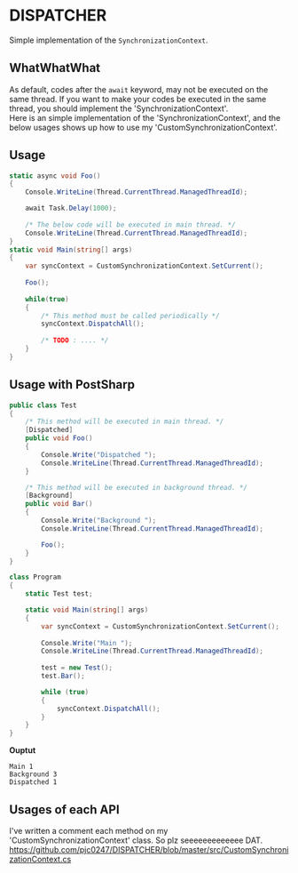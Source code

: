 DISPATCHER
====
Simple implementation of the `SynchronizationContext`.

WhatWhatWhat
----
As default, codes after the `await` keyword, may not be executed on the same thread. If you want to make your codes be executed in the same thread, you should implement the 'SynchronizationContext'.<br>
Here is an simple implementation of the 'SynchronizationContext', and the below usages shows up how to use my 'CustomSynchronizationContext'. 

Usage
----
```c#
static async void Foo()
{
    Console.WriteLine(Thread.CurrentThread.ManagedThreadId);

    await Task.Delay(1000);
    
    /* The below code will be executed in main thread. */
    Console.WriteLine(Thread.CurrentThread.ManagedThreadId);
}
static void Main(string[] args)
{
    var syncContext = CustomSynchronizationContext.SetCurrent();
    
    Foo();
    
    while(true)
    {
        /* This method must be called periodically */
        syncContext.DispatchAll();
        
        /* TODO : .... */
    }
}
```

Usage with PostSharp
----
```c#
public class Test
{
    /* This method will be executed in main thread. */
    [Dispatched]
    public void Foo()
    {
        Console.Write("Dispatched ");
        Console.WriteLine(Thread.CurrentThread.ManagedThreadId);
    }

    /* This method will be executed in background thread. */
    [Background]
    public void Bar()
    {
        Console.Write("Background ");
        Console.WriteLine(Thread.CurrentThread.ManagedThreadId);

        Foo();
    }
}
```
```c#
class Program
{
    static Test test;

    static void Main(string[] args)
    {
        var syncContext = CustomSynchronizationContext.SetCurrent();
        
        Console.Write("Main ");
        Console.WriteLine(Thread.CurrentThread.ManagedThreadId);
        
        test = new Test();
        test.Bar();

        while (true)
        {
            syncContext.DispatchAll();
        }
    }
}
```

__Ouptut__
```
Main 1
Background 3
Dispatched 1
```

Usages of each API
----
I've written a comment each method on my 'CustomSynchronizationContext' class. So plz seeeeeeeeeeeee DAT.
<br>
https://github.com/pjc0247/DISPATCHER/blob/master/src/CustomSynchronizationContext.cs
